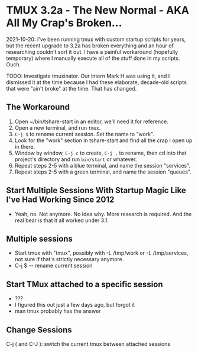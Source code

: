 # TMUX 3.2a - The New Normal - AKA All My Crap's Broken...

2021-10-20: I've been running tmux with custom startup scripts for
years, but the recent upgrade to 3.2a has broken everything and an
hour of researching couldn't sort it out. I have a painful workaround
(hopefully temporary) where I manually execute all of the stuff done
in my scripts. Ouch.

TODO: Investigate tmuxinator. Our intern Mark H was using it, and I
dismissed it at the time because I had these elaborate, decade-old
scripts that were "ain't broke" at the time. That has changed.

## The Workaround

1. Open ~/bin/tshare-start in an editor, we'll need it for reference.
2. Open a new terminal, and run `tmux`.
3. `C-j $` to rename current session. Set the name to "work".
4. Look for the "work" section in tshare-start and find all the crap I
open up in there.
5. Window by window, `C-j c` to create, `C-j ,` to rename, then cd
into that project's directory and run `bin/start` or whatever.
6. Repeat steps 2-5 with a blue terminal, and name the session "services".
7. Repeat steps 2-5 with a green terminal, and name the session "queues".

## Start Multiple Sessions With Startup Magic Like I've Had Working Since 2012

- Yeah, no. Not anymore. No idea why. More research is required. And the real
  bear is that it all worked under 3.1.

## Multiple sessions

- Start tmux with "tmux", possibly with -L /tmp/work or -L /tmp/services, not
  sure if that's strictly necessary anymore.
- C-j $ -- rename current session

## Start TMux attached to a specific session

- ???
- I figured this out just a few days ago, but forgot it
- man tmux probably has the answer

## Change Sessions

C-j ( and C-J ): switch the current tmux between attached sessions
